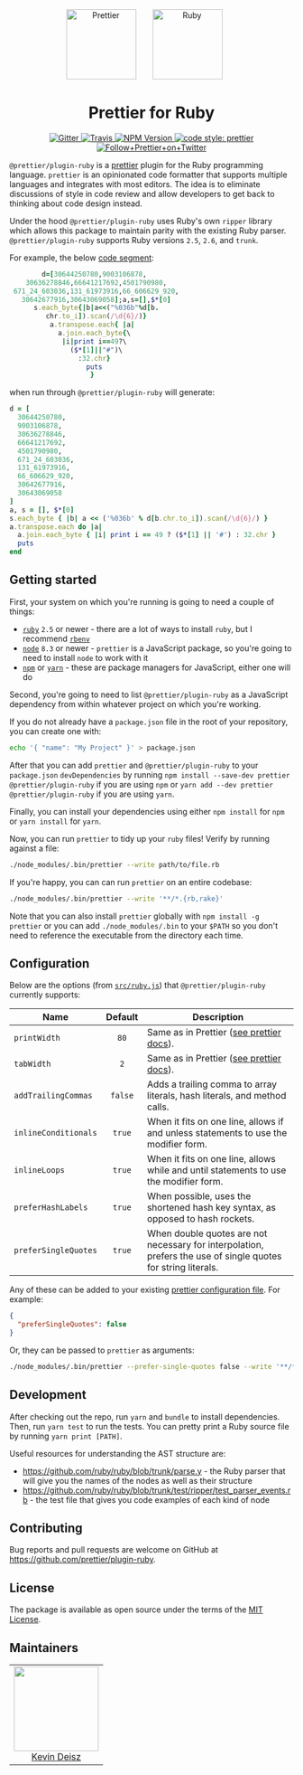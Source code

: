 <div align="center">
  <img alt="Prettier" height="124px" src="https://cdn.rawgit.com/prettier/prettier-logo/master/images/prettier-icon-light.svg">
  <img alt="Ruby" height="124px" vspace="" hspace="25" src="https://www.ruby-lang.org/images/header-ruby-logo@2x.png">
</div>

<h1 align="center">Prettier for Ruby</h1>

<p align="center">
  <a href="https://gitter.im/jlongster/prettier">
    <img alt="Gitter" src="https://img.shields.io/gitter/room/jlongster/prettier.svg?style=flat-square">
  </a>
  <a href="https://travis-ci.org/prettier/plugin-ruby">
    <img alt="Travis" src="https://img.shields.io/travis/prettier/plugin-ruby/master.svg?style=flat-square">
  </a>
  <a href="https://www.npmjs.com/package/@prettier/plugin-ruby">
    <img alt="NPM Version" src="https://img.shields.io/npm/v/@prettier/plugin-ruby.svg?style=flat-square">
  </a>
  <a href="#badge">
    <img alt="code style: prettier" src="https://img.shields.io/badge/code_style-prettier-ff69b4.svg?style=flat-square">
  </a>
  <a href="https://twitter.com/PrettierCode">
    <img alt="Follow+Prettier+on+Twitter" src="https://img.shields.io/twitter/follow/prettiercode.svg?label=follow+prettier&style=flat-square">
  </a>
</p>

`@prettier/plugin-ruby` is a [prettier](https://prettier.io/) plugin for the Ruby programming language. `prettier` is an opinionated code formatter that supports multiple languages and integrates with most editors. The idea is to eliminate discussions of style in code review and allow developers to get back to thinking about code design instead.

Under the hood `@prettier/plugin-ruby` uses Ruby's own `ripper` library which allows this package to maintain parity with the existing Ruby parser. `@prettier/plugin-ruby` supports Ruby versions `2.5`, `2.6`, and `trunk`.

For example, the below [code segment](http://www.rubyinside.com/advent2006/4-ruby-obfuscation.html):

```ruby
        d=[30644250780,9003106878,
    30636278846,66641217692,4501790980,
 671_24_603036,131_61973916,66_606629_920,
   30642677916,30643069058];a,s=[],$*[0]
      s.each_byte{|b|a<<("%036b"%d[b.
         chr.to_i]).scan(/\d{6}/)}
          a.transpose.each{ |a|
            a.join.each_byte{\
             |i|print i==49?\
               ($*[1]||"#")\
                 :32.chr}
                   puts
                    }
```

when run through `@prettier/plugin-ruby` will generate:

```ruby
d = [
  30644250780,
  9003106878,
  30636278846,
  66641217692,
  4501790980,
  671_24_603036,
  131_61973916,
  66_606629_920,
  30642677916,
  30643069058
]
a, s = [], $*[0]
s.each_byte { |b| a << ('%036b' % d[b.chr.to_i]).scan(/\d{6}/) }
a.transpose.each do |a|
  a.join.each_byte { |i| print i == 49 ? ($*[1] || '#') : 32.chr }
  puts
end
```

## Getting started

First, your system on which you're running is going to need a couple of things:

- [`ruby`](https://www.ruby-lang.org/en/documentation/installation/) `2.5` or newer - there are a lot of ways to install `ruby`, but I recommend [`rbenv`](https://github.com/rbenv/rbenv)
- [`node`](https://nodejs.org/en/download/) `8.3` or newer - `prettier` is a JavaScript package, so you're going to need to install `node` to work with it
- [`npm`](https://www.npmjs.com/get-npm) or [`yarn`](https://yarnpkg.com/en/docs/getting-started) - these are package managers for JavaScript, either one will do

Second, you're going to need to list `@prettier/plugin-ruby` as a JavaScript dependency from within whatever project on which you're working.

If you do not already have a `package.json` file in the root of your repository, you can create one with:

```bash
echo '{ "name": "My Project" }' > package.json
```

After that you can add `prettier` and `@prettier/plugin-ruby` to your `package.json` `devDependencies` by running `npm install --save-dev prettier @prettier/plugin-ruby` if you are using `npm` or `yarn add --dev prettier @prettier/plugin-ruby` if you are using `yarn`.

Finally, you can install your dependencies using either `npm install` for `npm` or `yarn install` for `yarn`.

Now, you can run `prettier` to tidy up your `ruby` files! Verify by running against a file:

```bash
./node_modules/.bin/prettier --write path/to/file.rb
```

If you're happy, you can can run `prettier` on an entire codebase:

```bash
./node_modules/.bin/prettier --write '**/*.{rb,rake}'
```

Note that you can also install `prettier` globally with `npm install -g prettier` or you can add `./node_modules/.bin` to your `$PATH` so you don't need to reference the executable from the directory each time.

## Configuration

Below are the options (from [`src/ruby.js`](src/ruby.js)) that `@prettier/plugin-ruby` currently supports:

| Name                 | Default | Description                                                                                                   |
| -------------------- | :-----: | ------------------------------------------------------------------------------------------------------------- |
| `printWidth`         |  `80`   | Same as in Prettier ([see prettier docs](https://prettier.io/docs/en/options.html#print-width)).              |
| `tabWidth`           |   `2`   | Same as in Prettier ([see prettier docs](https://prettier.io/docs/en/options.html#tab-width)).                |
| `addTrailingCommas`  | `false` | Adds a trailing comma to array literals, hash literals, and method calls.                                     |
| `inlineConditionals` | `true`  | When it fits on one line, allows if and unless statements to use the modifier form.                           |
| `inlineLoops`        | `true`  | When it fits on one line, allows while and until statements to use the modifier form.                         |
| `preferHashLabels`   | `true`  | When possible, uses the shortened hash key syntax, as opposed to hash rockets.                                |
| `preferSingleQuotes` | `true`  | When double quotes are not necessary for interpolation, prefers the use of single quotes for string literals. |

Any of these can be added to your existing [prettier configuration
file](https://prettier.io/docs/en/configuration.html). For example:

```json
{
  "preferSingleQuotes": false
}
```

Or, they can be passed to `prettier` as arguments:

```bash
./node_modules/.bin/prettier --prefer-single-quotes false --write '**/*.{rb,rake}'
```

## Development

After checking out the repo, run `yarn` and `bundle` to install dependencies. Then, run `yarn test` to run the tests. You can pretty print a Ruby source file by running `yarn print [PATH]`.

Useful resources for understanding the AST structure are:

- https://github.com/ruby/ruby/blob/trunk/parse.y - the Ruby parser that will give you the names of the nodes as well as their structure
- https://github.com/ruby/ruby/blob/trunk/test/ripper/test_parser_events.rb - the test file that gives you code examples of each kind of node

## Contributing

Bug reports and pull requests are welcome on GitHub at https://github.com/prettier/plugin-ruby.

## License

The package is available as open source under the terms of the [MIT License](https://opensource.org/licenses/MIT).

## Maintainers

<table>
  <tbody>
    <tr>
      <td align="center">
        <a href="https://github.com/kddeisz">
          <img width="150" height="150" src="https://github.com/kddeisz.png?v=3&s=150">
          </br>
          Kevin Deisz
        </a>
      </td>
    </tr>
  <tbody>
</table>
